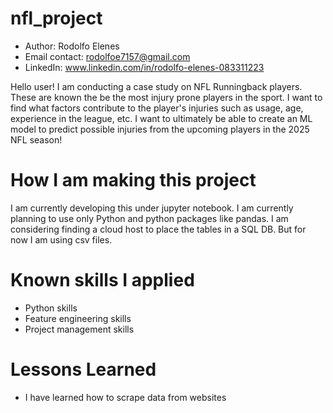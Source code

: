 # nfl_project

- Author: Rodolfo Elenes
- Email contact: rodolfoe7157@gmail.com
- LinkedIn: www.linkedin.com/in/rodolfo-elenes-083311223

Hello user! I am conducting a case study on NFL Runningback players. These are known the be the most injury prone players in the sport. 
I want to find what factors contribute to the player's injuries such as usage, age, experience in the league, etc.
I want to ultimately be able to create an ML model to predict possible injuries from the upcoming players in the 2025 NFL season!

# How I am making this project
I am currently developing this under jupyter notebook. I am currently planning to use only Python and python packages like pandas.
I am considering finding a cloud host to place the tables in a SQL DB. But for now I am using csv files.

# Known skills I applied
- Python skills
- Feature engineering skills
- Project management skills

# Lessons Learned
- I have learned how to scrape data from websites
